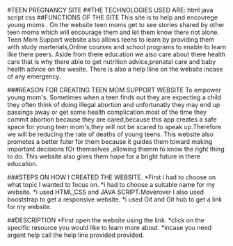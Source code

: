 #TEEN PREGNANCY SITE
##THE TECHNOLOGIES USED ARE:
html
java script
css
##FUNCTIONS OF THE SITE
This site is to help and encourege young moms .
On the website teen moms get to see stories shared by other teen moms which will encourage them and let them know there not alone.
Teen Mom Support website also allows teens to learn by providing them  with study marterials,Online courses and school programs to enable to learn like there peers.
Aside from there education we also care about there health care that is why there able to get nutrition advice,prenatal care and baby health advice on the wesite.
There is also a help lline on the website incase of any emergency.

###REASON FOR CREATING TEEN MOM SUPPORT WEBSITE
To empower young mom's.
Sometimes when a teen finds out they are expecting a child they often think of doing illegal abortion and unfortunatly they may end up passings away or get some health complication.most of the time they commit abortion because they are cared,because this app creates a safe space for young teen mom's,they will not be scared to speak up.Therefore we will be reducing the rate of deaths of young teens.
This website also promotes a better futer for them because it guides them toward making important decisions fOr themselves ,allowing themm to know the right thing to do.
This website also gives them hope for a bright future in there education. 

###STEPS ON HOW I CREATED THE WEBSITE.
*First i had to choose on what topic l wanted to focus on.
*i had to choose a suitable name for my website.
*i used HTML,CSS and JAVA SCRIPT.Moverover l also used booststrap to get a responsive website.
*i used Git and Git hub to get a link for my website.

##DESCRIPTION
*First open the website using the link.
*click on the specific resource you would like to learn more about.
*incase you need argent help call the help line provided provided.
